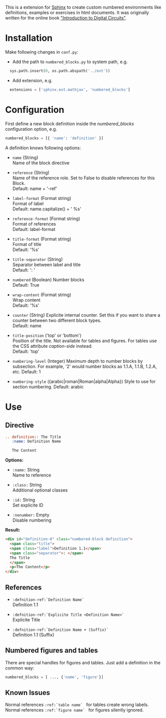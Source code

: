 This is a extension for [Sphinx](http://www.sphinx-doc.org/) to create custom numbered environments like definitions, examples or exercises in html documents.
It was originally written for the online book ["Introduction to Digital Circuits"](https://bibl.ica.jku.at/).


# Installation

Make following changes in `conf.py`:

* Add the path to `numbered_blocks.py` to system path, e.g.
```python
  sys.path.insert(0, os.path.abspath('../ext'))
```

* Add extension, e.g.
```python
  extensions = ['sphinx.ext.mathjax', 'numbered_blocks']
```

# Configuration

First define a new block definition inside the *numbered_blocks* configuration option, e.g.
```python
numbered_blocks = [{ 'name': 'definition' }]
```

A definition knows following options:

* `name` (String)  
  Name of the block directive

* `reference` (String)  
    Name of the reference role. Set to False to disable references for this Block.  
	Default: name + '-ref'

* `label-format` (Format string)  
    Format of label  
	Default: name.capitalize() + ' %s'

* `reference-format` (Format string)  
    Format of references  
	Default: label-format

* `title-format` (Format string)  
    Format of title  
	Default: '%s'

* `title-separator` (String)  
    Separator between label and title  
	Default: ': '

* `numbered` (Boolean)
    Number blocks  
	Default: True  

* `wrap-content` (Format string)  
    Wrap content  
	Default: '%s'

* `counter` (String)
    Explicite internal counter. Set this if you want to share a counter between two different block types.  
	Default: name

* `title-position` ('top' or 'bottom')  
	Position of the title. Not available for tables and figures. For tables use the CSS attribute *caption-side* instead.  
	Default: 'top'

* `numbering-level` (Integer)
    Maximum depth to number blocks by subsection. For example, '2' would number blocks as 1.1.A, 1.1.B, 1.2.A, etc.
	Default: 1 

* `numbering-style` ({arabic|roman|Roman|alpha|Alpha})
    Style to use for section numbering.
    Default: arabic

# Use
## Directive

```rest
.. definition:: The Title
   :name: Definition Name

   The Content
```

**Options:**
* `:name:` String  
    Name to reference

* `:class:` String  
    Additional optional classes

* `:id:` String  
    Set explicite ID

* `:nonumber:` Empty  
    Disable numbering

**Result:**
```html
<div id="definition-0" class="numbered-block definition">
  <span class="title">
  <span class="label">Definition 1.1</span>
  <span class="separator">: </span>
  The Title
  </span>
  <p>The Content</p>
</div>
```

## References
* ``:defnition-ref:`Definition Name` ``  
Definition 1.1

* ``:defnition-ref:`Explicite Title <Definition Name>` ``  
Explicite Title

* ``:defnition-ref:`Definition Name + (Suffix)` ``  
Definition 1.1 (Suffix)

## Numbered figures and tables
There are special handles for figures and tables. Just add a definition in the common way:
```python
numbered_blocks = [ ..., {'name', 'figure'}]
```

## Known Issues
Normal references ``:ref:`table name` `` for tables create wrong labels.
Normal references ``:ref:`figure name` `` for figures silently ignored.
